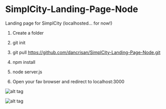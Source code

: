 # SimplCity-Landing-Page-Node
Landing page for SimplCity (localhosted... for now!)

1) Create a folder

2) git init

3) git pull https://github.com/dancrisan/SimplCity-Landing-Page-Node.git

4) npm install

5) node server.js

6) Open your fav browser and redirect to localhost:3000

![alt tag](https://cloud.githubusercontent.com/assets/2288335/5890647/8a0da3a2-a433-11e4-8a3b-27d734bb8e83.PNG)

![alt tag](https://cloud.githubusercontent.com/assets/2288335/5890650/9796dbba-a433-11e4-8c92-df38cde95982.PNG)

